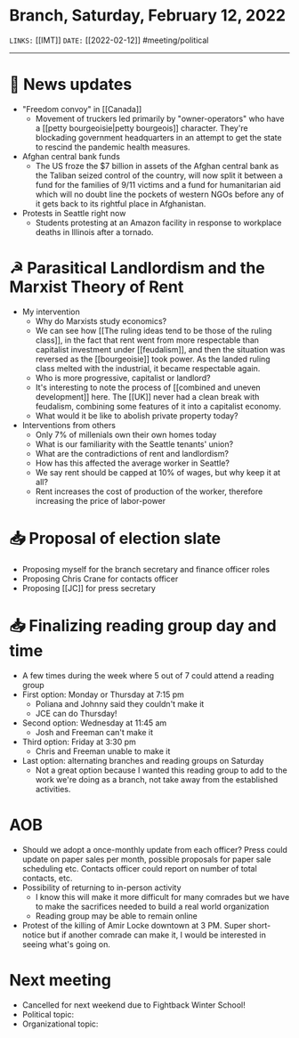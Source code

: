# Branch, Saturday, February 12, 2022
`LINKS:` [[IMT]]
`DATE:` [[2022-02-12]]
#meeting/political 

---
# 📰 News updates
- "Freedom convoy" in [[Canada]]
	- Movement of truckers led primarily by "owner-operators" who have a [[petty bourgeoisie|petty bourgeois]] character. They're blockading government headquarters in an attempt to get the state to rescind the pandemic health measures. 
- Afghan central bank funds
	- The US froze the $7 billion in assets of the Afghan central bank as the Taliban seized control of the country, will now split it between a fund for the families of 9/11 victims and a fund for humanitarian aid which will no doubt line the pockets of western NGOs before any of it gets back to its rightful place in Afghanistan. 
- Protests in Seattle right now
	- Students protesting at an Amazon facility in response to workplace deaths in Illinois after a tornado. 

# ☭ Parasitical Landlordism and the Marxist Theory of Rent
- My intervention
	- Why do Marxists study economics?
	- We can see how [[The ruling ideas tend to be those of the ruling class]], in the fact that rent went from more respectable than capitalist investment under [[feudalism]], and then the situation was reversed as the [[bourgeoisie]] took power. As the landed ruling class melted with the industrial, it became respectable again.
	- Who is more progressive, capitalist or landlord?
	- It's interesting to note the process of [[combined and uneven development]] here. The [[UK]] never had a clean break with feudalism, combining some features of it into a capitalist economy. 
	- What would it be like to abolish private property today?
- Interventions from others
	- Only 7% of millenials own their own homes today
	- What is our familiarity with the Seattle tenants' union?
	- What are the contradictions of rent and landlordism?
	- How has this affected the average worker in Seattle?
	- We say rent should be capped at 10% of wages, but why keep it at all?
	- Rent increases the cost of production of the worker, therefore increasing the price of labor-power

# 📥 Proposal of election slate
- Proposing myself for the branch secretary and finance officer roles
- Proposing Chris Crane for contacts officer
- Proposing [[JC]] for press secretary

# 📥 Finalizing reading group day and time
- A few times during the week where 5 out of 7 could attend a reading group
- First option: Monday or Thursday at 7:15 pm
	- Poliana and Johnny said they couldn't make it
	- JCE can do Thursday!
- Second option: Wednesday at 11:45 am
	- Josh and Freeman can't make it
- Third option: Friday at 3:30 pm
	- Chris and Freeman unable to make it
- Last option: alternating branches and reading groups on Saturday
	- Not a great option because I wanted this reading group to add to the work we're doing as a branch, not take away from the established activities. 

# AOB
- Should we adopt a once-monthly update from each officer? Press could update on paper sales per month, possible proposals for paper sale scheduling etc. Contacts officer could report on number of total contacts, etc.
- Possibility of returning to in-person activity
	- I know this will make it more difficult for many comrades but we have to make the sacrifices needed to build a real world organization
	- Reading group may be able to remain online
- Protest of the killing of Amir Locke downtown at 3 PM. Super short-notice but if another comrade can make it, I would be interested in seeing what's going on. 

# Next meeting 
- Cancelled for next weekend due to Fightback Winter School! 
- Political topic: 
- Organizational topic: 
